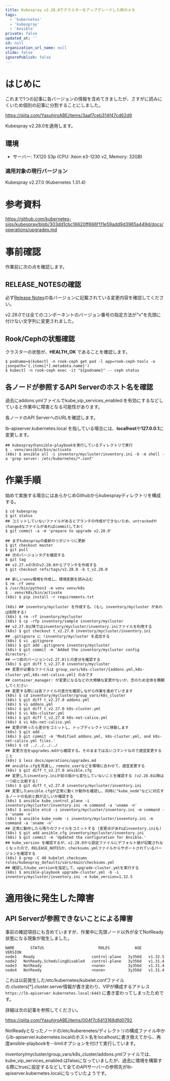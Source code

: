 ```yaml
---
title: Kubespray v2.28.0でクラスターをアップグレードした時のメモ
tags:
  - 'kubernetes'
  - 'kubespray'
  - 'Ansible'
private: false
updated_at: ''
id: null
organization_url_name: null
slide: false
ignorePublish: false
---
```

# はじめに

これまで1つの記事に各バージョンの情報を含めてきましたが、さすがに読みにくいため個別の記事に分割することにしました。

https://qiita.com/YasuhiroABE/items/3aaf7ceb314f47cd62d9


Kubespray v2.28.0を適用します。

## 環境

* サーバー: TX120 S3p (CPU: Xeon e3-1230 v2, Memory: 32GB)

### 適用対象の現行バージョン

Kubespray v2.27.0 (Kubernetes 1.31.4)

# 参考資料

https://github.com/kubernetes-sigs/kubespray/blob/303dd1cbc16620ff666f111e59add9d3965a449d/docs/operations/upgrades.md

# 事前確認

作業前に次の点を確認します。

## RELEASE_NOTESの確認

必ず[Release Notes](https://github.com/kubernetes-sigs/kubespray/releases)の各バージョンに記載されている変更内容を確認してください。

v2.28.0では全てのコンポーネントのバージョン番号の指定方法が"v"を先頭に付けない文字列に変更されました。

## Rook/Cephの状態確認

クラスターの状態が、**HEALTH_OK** であることを確認します。

```bash:
$ podname=$(kubectl -n rook-ceph get pod -l app=rook-ceph-tools -o jsonpath='{.items[*].metadata.name}')
$ kubectl -n rook-ceph exec -it "${podname}" -- ceph status
```

## 各ノードが参照するAPI Serverのホスト名を確認

過去にaddons.ymlファイルでkube_vip_services_enabled:を有効にするなどしていると作業中に障害となる可能性があります。

各ノードのAPI ServerへのURLを確認します。

lb-apiserver.kubernetes.local を指している場合には、**localhost**や**127.0.0.1**に変更します。

```bash:各ノードで/etc/kubernetes/以下のファイルからAPIサーバーのURLを確認
## kubesprayのansible-playbookを実行しているディレクトリで実行
$ . venv/ansible/bin/activate
(k8s) $ ansible all -i inventory/mycluster/inventory.ini -b -m shell -a 'grep server: /etc/kubernetes/*.conf'
```

# 作業手順

始めて実施する場合にはあらかじめGithubからkubesprayディレクトリを構成する。

```bash:
$ cd kubespray
$ git status
## コミットしていないファイルがあるとブランチの作成ができないため、untrackedやchangedなファイルがあればcommitしておく
$ git commit -a -m 'prepare to upgrade v2.28.0'

## まずkubesprayの最新のリポジトリに更新
$ git checkout master
$ git pull
## 次のバージョンタグを確認する
$ git tag
## v2.27.xの次のv2.28.0からブランチを作成する
$ git checkout refs/tags/v2.28.0 -b t_v2.28.0

## 新しいvenv環境を作成し、環境変数を読み込む
$ rm -rf venv
$ /usr/bin/python3 -m venv venv/k8s
$ . venv/k8s/bin/activate
(k8s) $ pip install -r requirements.txt

(k8s) ## inventory/mycluster を作成する。(もし inventory/mycluster があれば削除する)
(k8s) $ rm -rf inventory/mycluster
(k8s) $ cp -rfp inventory/sample inventory/mycluster
## v2.27.0以降ではinventory/mycluster/inventory.iniファイルを利用する
(k8s) $ git checkout t_v2.27.0 inventory/mycluster/inventory.ini
## .gitignore に !inventory/mycluster を追加する
(k8s) $ vi .gitignore
(k8s) $ git add .gitignore inventory/mycluster
(k8s) $ git commit -m 'Added the inventory/mycluster config directory.'
## 一つ前のバージョン(v2.27.0)との差分を確認する
(k8s) $ git diff t_v2.27.0 inventory/mycluster
## 変更が必要なファイルは group_vars/k8s-cluster/{addons.yml,k8s-cluster.yml,k8s-net-calico.yml} のみです
## container_manager: が変更になるなどの大規模な変更がないか、念のため全体を概観してください
## 変更する際には各ファイルの差分を確認しながら作業を進めていきます
(k8s) $ cd inventory/mycluster/group_vars/k8s_cluster
(k8s) $ git diff t_v2.27.0 addons.yml
(k8s) $ vi addons.yml
(k8s) $ git diff t_v2.27.0 k8s-cluster.yml
(k8s) $ vi k8s-cluster.yml
(k8s) $ git diff t_v2.27.0 k8s-net-calico.yml
(k8s) $ vi k8s-net-calico.yml
## 変更が終ったら差分をコミットし、トップディレクトリに移動します
(k8s) $ git add .
(k8s) $ git commit -m 'Modified addons.yml, k8s-cluster.yml, and k8s-net-calico.yml files.'
(k8s) $ cd ../../../../
## 変更方法をupgrades.mdから確認する。そのままでは古いコマンドなので適宜変更すること
(k8s) $ less docs/operations/upgrades.md
## ansible.cfgを見直し、remote_userなどを環境に合わせて、適宜変更する
(k8s) $ git diff t_v2.27.0 ansible.cfg
## 変更したinventory.iniが前の版から変化していないことを確認する (v2.28.0以降は一つ前と比較する)
(k8s) $ git diff t_v2.27.0 inventory/mycluster/inventory.ini
## 変更したansible.cfgが正常に動くか動作を確認し、同時に"kube_node"などに対応するノードの名前と数が正しいか確認する
(k8s) $ ansible kube_control_plane -i inventory/mycluster/inventory.ini -m command -a 'uname -n'
(k8s) $ ansible etcd -i inventory/mycluster/inventory.ini -m command -a 'uname -n'
(k8s) $ ansible kube_node -i inventory/mycluster/inventory.ini -m command -a 'uname -n'
## 正常に動作したら残りのファイルをコミットする (変更点があればinventory.iniも)
(k8s) $ git add ansible.cfg inventory/mycluster/inventory.ini
(k8s) $ git commit -m 'Updated the configuration for Ansible.'
## kube_version を確認するが、v2.28.0から設定ファイルにデフォルト値が記載されなくなったので、RELEASE_NOTESか、checksums.ymlファイルからサポートされているバージョンを確認する
(k8s) $ grep -C 40 kubelet_checksums roles/kubespray_defaults/vars/main/checksums.yml
## 確認したkube_versionを指定して、upgrade-cluster.ymlを実行する
(k8s) $ ansible-playbook upgrade-cluster.yml -b -i inventory/mycluster/inventory.ini -e kube_version=1.32.5
```

# 適用後に発生した障害

## API Serverが参照できないことによる障害

事前の確認項目にも含めていますが、作業中に先頭ノード以外が全てNotReady状態になる現象が発生しました。

```text:
NAME       STATUS                        ROLES           AGE      VERSION
node1   Ready                         control-plane   3y356d   v1.32.5
node2   NotReady,SchedulingDisabled   control-plane   3y356d   v1.31.4
node3   NotReady                      <none>          3y356d   v1.31.4
node4   NotReady                      <none>          3y356d   v1.31.4
```

これは以前発生した/etc/kubernetes/kubelet.confファイルの.clusters[*].cluster.server情報が書き変わり、VIPが構成するアドレス ``https://lb-apiserver.kubernetes.local:6443`` に書き変わってしまったためです。

詳細は次の記事を参照してください。 

https://qiita.com/YasuhiroABE/items/004f7c6413168dfd0792

NotReadyとなったノードの/etc/kuberenetes/ディレクトリの構成ファイル中からlb-apiserver.kubernetes.localのホスト名をlocalhostに書き換えてから、再度ansible-playbookを--limitオプションを付けて実行しています。

inventory/mycluster/group_vars/k8s_cluster/addons.ymlファイルでは、kube_vip_services_enabled:はfalseになっていましたが、過去に環境を構築する際にtrueに設定するなどして全てのAPIサーバーの参照先がlb-apiserver.kubernetes.localになっていたようです。


